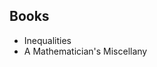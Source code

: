 <h2> Books </h2>

<ul>

                             

 <li><a target="_blank" href="https://github.com/manjunath5496/John-Edensor-Littlewood-Books/blob/master/hood(1).rar" style="text-decoration:none;">Inequalities</a></li>

 <li><a target="_blank" href="https://github.com/manjunath5496/John-Edensor-Littlewood-Books/blob/master/hood(2).pdf" style="text-decoration:none;">A Mathematician's Miscellany</a></li>



 </ul>
